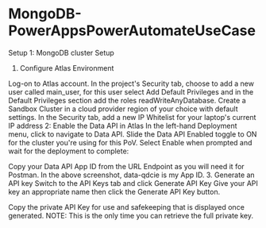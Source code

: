 # MongoDB-PowerAppsPowerAutomateUseCase

Setup
1: MongoDB cluster Setup

1. Configure Atlas Environment

Log-on to Atlas account.
In the project's Security tab, choose to add a new user called main_user, for this user select Add Default Privileges and in the Default Privileges section add the roles readWriteAnyDatabase.
Create a Sandbox Cluster in a cloud provider region of your choice with default settings.
In the Security tab, add a new IP Whitelist for your laptop's current IP address
2: Enable the Data API in Atlas
In the left-hand Deployment menu, click to navigate to Data API.
Slide the Data API Enabled toggle to ON for the cluster you're using for this PoV. Select Enable when prompted and wait for the deployment to complete:


Copy your Data API App ID from the URL Endpoint as you will need it for Postman. In the above screenshot, data-qdcie is my App ID.
3. Generate an API key
Switch to the API Keys tab and click Generate API Key
Give your API key an appropriate name then click the Generate API Key button.


Copy the private API Key for use and safekeeping that is displayed once generated. 
NOTE: This is the only time you can retrieve the full private key.
